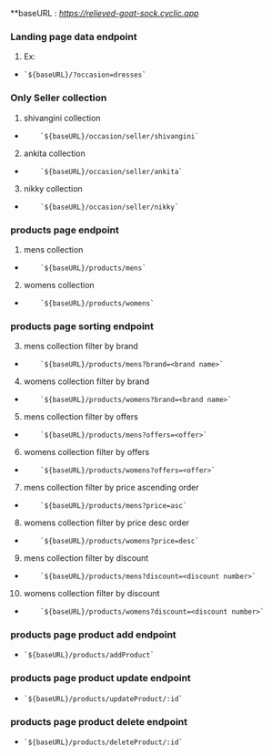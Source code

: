 **baseURL : *https://relieved-goat-sock.cyclic.app*

### Landing page data endpoint
1. Ex:
-     `${baseURL}/?occasion=dresses`


### Only Seller collection

 1. shivangini collection
-         `${baseURL}/occasion/seller/shivangini`
 2. ankita collection
-         `${baseURL}/occasion/seller/ankita`
3. nikky collection
-         `${baseURL}/occasion/seller/nikky`


### products page endpoint
1. mens collection
-         `${baseURL}/products/mens`
2. womens collection
-         `${baseURL}/products/womens`

### products page sorting endpoint
3. mens collection filter by brand
-         `${baseURL}/products/mens?brand=<brand name>`
4. womens collection filter by brand
-         `${baseURL}/products/womens?brand=<brand name>`
5. mens collection filter by offers
-         `${baseURL}/products/mens?offers=<offer>`
6. womens collection filter by offers
-         `${baseURL}/products/womens?offers=<offer>`
7. mens collection filter by price ascending order
-         `${baseURL}/products/mens?price=asc`
8. womens collection filter by price desc order
-         `${baseURL}/products/womens?price=desc`
9. mens collection filter by discount
-         `${baseURL}/products/mens?discount=<discount number>`
10. womens collection filter by discount
-         `${baseURL}/products/womens?discount=<discount number>`


### products page product add endpoint
-     `${baseURL}/products/addProduct`
### products page product update endpoint
-     `${baseURL}/products/updateProduct/:id`
### products page product delete endpoint
-     `${baseURL}/products/deleteProduct/:id`


